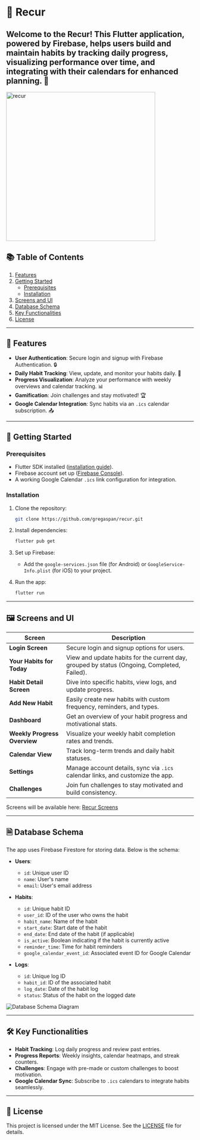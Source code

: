 # 🌟 Recur

Welcome to the **Recur**! This Flutter application, powered by Firebase, helps users build and maintain habits by tracking daily progress, visualizing performance over time, and integrating with their calendars for enhanced planning. 🚀
---
    
<img src="https://github.com/user-attachments/assets/75630c8f-190a-4226-9806-b0760b20d9ce" alt="recur" width="400">

## 📚 Table of Contents

1. [Features](#features)  
2. [Getting Started](#getting-started)  
   - [Prerequisites](#prerequisites)  
   - [Installation](#installation)  
3. [Screens and UI](#screens-and-ui)  
4. [Database Schema](#database-schema)  
5. [Key Functionalities](#key-functionalities)  
6. [License](#license)  

---

## 🌟 Features

- **User Authentication**: Secure login and signup with Firebase Authentication. 🔒  
- **Daily Habit Tracking**: View, update, and monitor your habits daily. 📅  
- **Progress Visualization**: Analyze your performance with weekly overviews and calendar tracking. 📊  
- **Gamification**: Join challenges and stay motivated! 🏆  
- **Google Calendar Integration**: Sync habits via an `.ics` calendar subscription. 📤  

---

## 🚀 Getting Started

### Prerequisites

- Flutter SDK installed ([installation guide](https://docs.flutter.dev/get-started/install)).  
- Firebase account set up ([Firebase Console](https://console.firebase.google.com/)).  
- A working Google Calendar `.ics` link configuration for integration.

### Installation

1. Clone the repository:  
   ```bash
   git clone https://github.com/gregaspan/recur.git
   ```

2. Install dependencies:  
   ```bash
   flutter pub get
   ```

3. Set up Firebase:  
   - Add the `google-services.json` file (for Android) or `GoogleService-Info.plist` (for iOS) to your project.  

4. Run the app:  
   ```bash
   flutter run
   ```

---

## 🖼 Screens and UI

| Screen                      | Description                                                                                   |
|-----------------------------|-----------------------------------------------------------------------------------------------|
| **Login Screen**            | Secure login and signup options for users.                                                   |
| **Your Habits for Today**   | View and update habits for the current day, grouped by status (Ongoing, Completed, Failed).   |
| **Habit Detail Screen**     | Dive into specific habits, view logs, and update progress.                                    |
| **Add New Habit**           | Easily create new habits with custom frequency, reminders, and types.                        |
| **Dashboard**               | Get an overview of your habit progress and motivational stats.                               |
| **Weekly Progress Overview**| Visualize your weekly habit completion rates and trends.                                      |
| **Calendar View**           | Track long-term trends and daily habit statuses.                                             |
| **Settings**                | Manage account details, sync via `.ics` calendar links, and customize the app.               |
| **Challenges**              | Join fun challenges to stay motivated and build consistency.                                 |


Screens will be available here: [Recur Screens](https://gregaspan.notion.site/Recur-1817057a1ca38072a04ddec8c7d1f068?pvs=4)



---

## 🗎 Database Schema

The app uses Firebase Firestore for storing data. Below is the schema:

- **Users**:  
  - `id`: Unique user ID  
  - `name`: User's name  
  - `email`: User's email address  

- **Habits**:  
  - `id`: Unique habit ID  
  - `user_id`: ID of the user who owns the habit  
  - `habit_name`: Name of the habit  
  - `start_date`: Start date of the habit  
  - `end_date`: End date of the habit (if applicable)  
  - `is_active`: Boolean indicating if the habit is currently active  
  - `reminder_time`: Time for habit reminders  
  - `google_calendar_event_id`: Associated event ID for Google Calendar  

- **Logs**:  
  - `id`: Unique log ID  
  - `habit_id`: ID of the associated habit  
  - `log_date`: Date of the habit log  
  - `status`: Status of the habit on the logged date  

![Database Schema Diagram](link_to_schema_image)

---

## 🛠️ Key Functionalities

- **Habit Tracking**: Log daily progress and review past entries.  
- **Progress Reports**: Weekly insights, calendar heatmaps, and streak counters.  
- **Challenges**: Engage with pre-made or custom challenges to boost motivation.  
- **Google Calendar Sync**: Subscribe to `.ics` calendars to integrate habits seamlessly.  

---

## 🔖 License

This project is licensed under the MIT License. See the [LICENSE](LICENSE) file for details.

